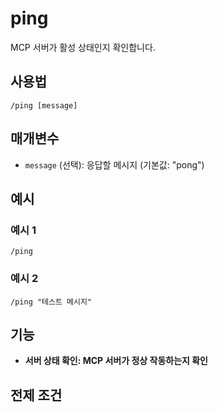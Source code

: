 # ping

MCP 서버가 활성 상태인지 확인합니다.

## 사용법

```
/ping [message]
```

## 매개변수

- `message` (선택): 응답할 메시지 (기본값: "pong")

## 예시


### 예시 1
```
/ping
```

### 예시 2
```
/ping "테스트 메시지"
```


## 기능

- **서버 상태 확인: MCP 서버가 정상 작동하는지 확인**

## 전제 조건


